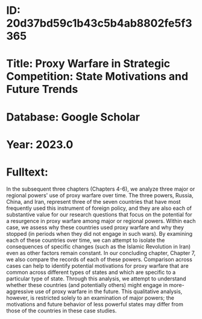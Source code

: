 # ID: 20d37bd59c1b43c5b4ab8802fe5f3365
# Title: Proxy Warfare in Strategic Competition: State Motivations and Future Trends
# Database: Google Scholar
# Year: 2023.0
# Fulltext:
In the subsequent three chapters (Chapters 4-6), we analyze three major or regional powers' use of proxy warfare over time.
The three powers, Russia, China, and Iran, represent three of the seven countries that have most frequently used this instrument of foreign policy, and they are also each of substantive value for our research questions that focus on the potential for a resurgence in proxy warfare among major or regional powers.
Within each case, we assess why these countries used proxy warfare and why they stopped (in periods when they did not engage in such wars).
By examining each of these countries over time, we can attempt to isolate the consequences of specific changes (such as the Islamic Revolution in Iran) even as other factors remain constant.
In our concluding chapter, Chapter 7, we also compare the records of each of these powers.
Comparison across cases can help to identify potential motivations for proxy warfare that are common across different types of states and which are specific to a particular type of state.
Through this analysis, we attempt to understand whether these countries (and potentially others) might engage in more-aggressive use of proxy warfare in the future.
This qualitative analysis, however, is restricted solely to an examination of major powers; the motivations and future behavior of less powerful states may differ from those of the countries in these case studies.